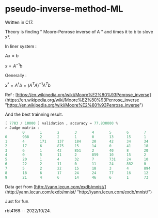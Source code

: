 # pseudo-inverse-method-ML

Written in C17.

Theory is finding " Moore–Penrose inverse of A " and times it to b to slove x\*.

In liner system : 

$Ax= b$

$x = A^{-1}b$

Generally :

$x^* = A^†b = (A^TA)^{-1} A^Tb$

Ref : [https://en.wikipedia.org/wiki/Moore%E2%80%93Penrose_inverse](https://en.wikipedia.org/wiki/Moore%E2%80%93Penrose_inverse "https://en.wikipedia.org/wiki/Moore%E2%80%93Penrose_inverse")

And the best trainning result.
```c
[ 7783 / 10000 ] validation , accuracy = 77.830000 %
> Judge matrix :
        0       1       2       3       4       5       6       7       8       9
0       938     2       2       1       0       13      15      1       7       1
1       4       171     137     184     20      42      34      34      466     43
2       17      6       875     15      14      0       41      18      41      5
3       6       1       42      851     2       40      8       20      24      16
4       0       5       11      2       859     10      15      2       18      60
5       20      1       4       32      7       731     24      10      51      12
6       22      2       11      0       11      24      882     0       6       0
7       5       2       22      15      18      3       4       894     3       62
8       18      6       17      24      24      77      16      12      758     22
9       21      4       6       14      46      6       1       73      14      824
```

Data get from [http://yann.lecun.com/exdb/mnist/](http://yann.lecun.com/exdb/mnist/ "http://yann.lecun.com/exdb/mnist/")

Just for fun.

rbt4168 
-- 2022/10/24.
